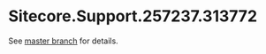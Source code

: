 # Sitecore.Support.257237.313772

See [master branch](https://github.com/sitecoresupport/Sitecore.Support.257237.313772) for details.